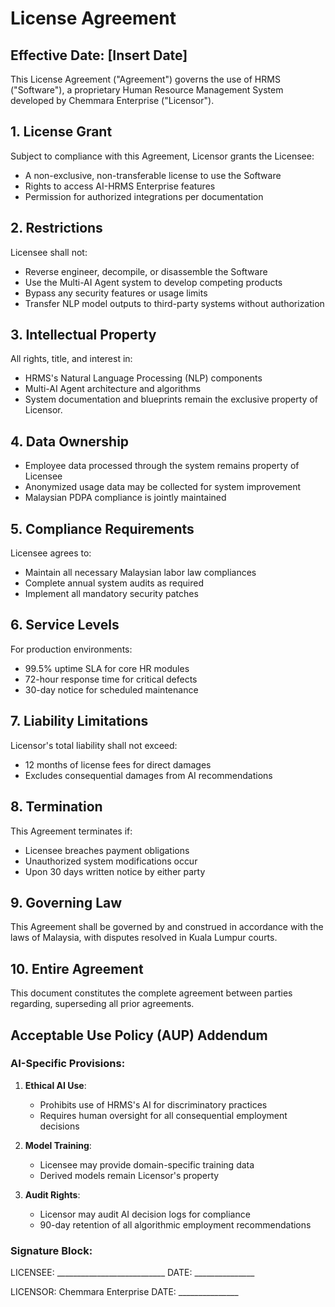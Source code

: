 # License Agreement

## Effective Date: [Insert Date]

This License Agreement ("Agreement") governs the use of HRMS ("Software"), a proprietary Human Resource Management System developed by Chemmara Enterprise ("Licensor").

## 1. License Grant
Subject to compliance with this Agreement, Licensor grants the Licensee:
- A non-exclusive, non-transferable license to use the Software
- Rights to access AI-HRMS Enterprise features
- Permission for authorized integrations per documentation

## 2. Restrictions
Licensee shall not:
- Reverse engineer, decompile, or disassemble the Software
- Use the Multi-AI Agent system to develop competing products
- Bypass any security features or usage limits
- Transfer NLP model outputs to third-party systems without authorization

## 3. Intellectual Property
All rights, title, and interest in:
- HRMS's Natural Language Processing (NLP) components
- Multi-AI Agent architecture and algorithms
- System documentation and blueprints
remain the exclusive property of Licensor.

## 4. Data Ownership
- Employee data processed through the system remains property of Licensee
- Anonymized usage data may be collected for system improvement
- Malaysian PDPA compliance is jointly maintained

## 5. Compliance Requirements
Licensee agrees to:
- Maintain all necessary Malaysian labor law compliances
- Complete annual system audits as required
- Implement all mandatory security patches

## 6. Service Levels
For production environments:
- 99.5% uptime SLA for core HR modules
- 72-hour response time for critical defects
- 30-day notice for scheduled maintenance

## 7. Liability Limitations
Licensor's total liability shall not exceed:
- 12 months of license fees for direct damages
- Excludes consequential damages from AI recommendations

## 8. Termination
This Agreement terminates if:
- Licensee breaches payment obligations
- Unauthorized system modifications occur
- Upon 30 days written notice by either party

## 9. Governing Law
This Agreement shall be governed by and construed in accordance with the laws of Malaysia, with disputes resolved in Kuala Lumpur courts.

## 10. Entire Agreement
This document constitutes the complete agreement between parties regarding, superseding all prior agreements.

## Acceptable Use Policy (AUP) Addendum

### AI-Specific Provisions:
1. **Ethical AI Use**: 
   - Prohibits use of HRMS's AI for discriminatory practices
   - Requires human oversight for all consequential employment decisions

2. **Model Training**: 
   - Licensee may provide domain-specific training data
   - Derived models remain Licensor's property

3. **Audit Rights**: 
   - Licensor may audit AI decision logs for compliance
   - 90-day retention of all algorithmic employment recommendations

### Signature Block:

LICENSEE: ___________________________   DATE: _______________

LICENSOR: Chemmara Enterprise         DATE: _______________
